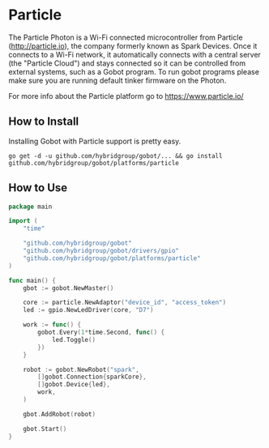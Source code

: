 # Particle

The Particle Photon is a Wi-Fi connected microcontroller from Particle (http://particle.io), the company formerly known as Spark Devices. Once it connects to a Wi-Fi network, it automatically connects with a central server (the "Particle Cloud") and stays connected so it can be controlled from external systems, such as a Gobot program. To run gobot programs please make sure you are running default tinker firmware on the Photon.

For more info about the Particle platform go to https://www.particle.io/

## How to Install

Installing Gobot with Particle support is pretty easy.

```
go get -d -u github.com/hybridgroup/gobot/... && go install github.com/hybridgroup/gobot/platforms/particle
```

## How to Use

```go
package main

import (
	"time"

	"github.com/hybridgroup/gobot"
	"github.com/hybridgroup/gobot/drivers/gpio"
	"github.com/hybridgroup/gobot/platforms/particle"
)

func main() {
	gbot := gobot.NewMaster()

	core := particle.NewAdaptor("device_id", "access_token")
	led := gpio.NewLedDriver(core, "D7")

	work := func() {
		gobot.Every(1*time.Second, func() {
			led.Toggle()
		})
	}

	robot := gobot.NewRobot("spark",
		[]gobot.Connection{sparkCore},
		[]gobot.Device{led},
		work,
	)

	gbot.AddRobot(robot)

	gbot.Start()
}
```

